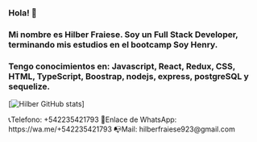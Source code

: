 ### Hola! 👋
### Mi nombre es Hilber Fraiese. Soy un Full Stack Developer, terminando mis estudios en el bootcamp Soy Henry.
### Tengo conocimientos en: Javascript, React, Redux, CSS, HTML, TypeScript, Boostrap, nodejs, express, postgreSQL y sequelize.


[![Hilber GitHub stats](https://github-readme-stats.vercel.app/api?username=hilberfraiese)]



<!--
**Hilberfraiese/hilberfraiese** is a ✨ _special_ ✨ repository because its `README.md` (this file) appears on your GitHub profile.

Here are some ideas to get you started:

- 🔭 I’m currently working on ...
- 🌱 I’m currently learning ...
- 👯 I’m looking to collaborate on ...
- 🤔 I’m looking for help with ...
- 💬 Ask me about ...
- 📫 How to reach me: ...
- 😄 Pronouns: ...
- ⚡ Fun fact: ...
-->


<div id:"contacto" >
📞Telefono: +542235421793
📱Enlace de WhatsApp: https://wa.me/+542235421793
📭Mail: hilberfraiese923@gmail.com
</div>
